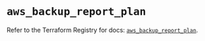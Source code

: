 # `aws_backup_report_plan`

Refer to the Terraform Registry for docs: [`aws_backup_report_plan`](https://registry.terraform.io/providers/hashicorp/aws/5.73.0/docs/resources/backup_report_plan).

